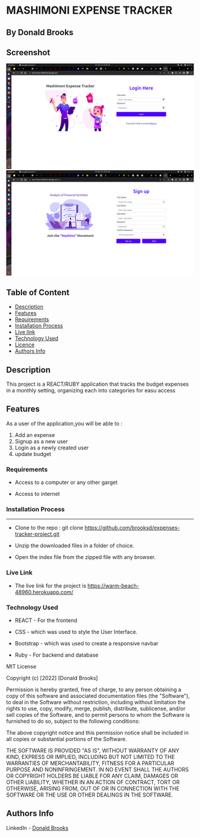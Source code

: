 # MASHIMONI EXPENSE TRACKER

   ## By Donald Brooks

## Screenshot
   ![image](./client/src/images/login.png)
   ![image](./client/src/images/signup.png)

## Table of Content

- [Description](#description)
- [Features](#features)
- [Requirements](#requirements)
- [Installation Process](#installation-Process)
- [Live link](#Live-Link)
- [Technology Used](#technology-Used)
- [Licence](#licence)
- [Authors Info](#Authors-info)

## Description

 <p>This project is a REACT/RUBY application that tracks the budget expenses in a monthly setting, organizing each into categories for easu access</p>

## Features

As a user of the application,you will be able to :

1. Add an expense
2. Signup as a new user
3. Login as a newly created user
4. update budget

 ###  Requirements

 * Access to  a computer or any other garget

 * Access to internet

### Installation Process

 ****  
* Clone to the repo : git clone https://github.com/brooksd/expenses-tracker-project.git

* Unzip the downloaded files in a folder of choice.

* Open the index file from the zipped file with any browser.

### Live Link
* The live link for the project is https://warm-beach-48960.herokuapp.com/

### Technology  Used
* REACT - For the frontend

* CSS - which was used to style the User Interface.

* Bootstrap - which was used to create a responsive navbar

* Ruby - For backend and database

MIT License

Copyright (c) [2022] [Donald Brooks]

Permission is hereby granted, free of charge, to any person obtaining a copy
of this software and associated documentation files (the "Software"), to deal
in the Software without restriction, including without limitation the rights
to use, copy, modify, merge, publish, distribute, sublicense, and/or sell
copies of the Software, and to permit persons to whom the Software is
furnished to do so, subject to the following conditions:

The above copyright notice and this permission notice shall be included in all
copies or substantial portions of the Software.

THE SOFTWARE IS PROVIDED "AS IS", WITHOUT WARRANTY OF ANY KIND, EXPRESS OR
IMPLIED, INCLUDING BUT NOT LIMITED TO THE WARRANTIES OF MERCHANTABILITY,
FITNESS FOR A PARTICULAR PURPOSE AND NONINFRINGEMENT. IN NO EVENT SHALL THE
AUTHORS OR COPYRIGHT HOLDERS BE LIABLE FOR ANY CLAIM, DAMAGES OR OTHER
LIABILITY, WHETHER IN AN ACTION OF CONTRACT, TORT OR OTHERWISE, ARISING FROM,
OUT OF OR IN CONNECTION WITH THE SOFTWARE OR THE USE OR OTHER DEALINGS IN THE
SOFTWARE.

## Authors Info

LinkedIn - [Donald Brooks](https://www.linkedin.com/brooksdonald/)
